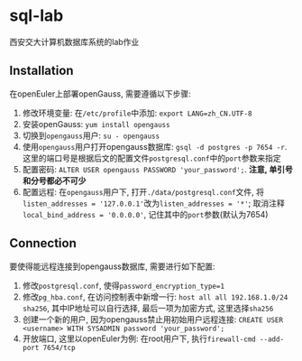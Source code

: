 # sql-lab

西安交大计算机数据库系统的lab作业

## Installation

在openEuler上部署openGauss, 需要遵循以下步骤:

1. 修改环境变量: 在`/etc/profile`中添加: `export LANG=zh_CN.UTF-8`
2. 安装openGauss: `yum install opengauss`
3. 切换到`opengauss`用户: `su - opengauss`
4. 使用`opengauss`用户打开opengauss数据库: `gsql -d postgres -p 7654 -r`. 这里的端口号是根据后文的配置文件`postgresql.conf`中的`port`参数来指定
5. 配置密码: `ALTER USER opengauss PASSWORD 'your_password';`. **注意, 单引号和分号都必不可少**
6. 配置远程: 在`opengauss`用户下, 打开`./data/postgresql.conf`文件, 将`listen_addresses = '127.0.0.1'`改为`listen_addresses = '*'`; 取消注释`local_bind_address = '0.0.0.0'`, 记住其中的`port`参数(默认为7654)

## Connection

要使得能远程连接到opengauss数据库, 需要进行如下配置:

1. 修改`postgresql.conf`, 使得`password_encryption_type=1`
2. 修改`pg_hba.conf`, 在访问控制表中新增一行: `host all all 192.168.1.0/24 sha256`, 其中IP地址可以自行选择, 最后一项为加密方式, 这里选择`sha256`
3. 创建一个新的用户, 因为opengauss禁止用初始用户远程连接: `CREATE USER <username> WITH SYSADMIN password 'your_password';`
4. 开放端口, 这里以openEuler为例: 在root用户下, 执行`firewall-cmd --add-port 7654/tcp`
